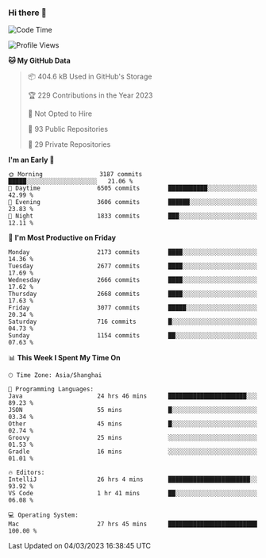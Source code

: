 ### Hi there 👋

<!--
**qbosen/qbosen** is a ✨ _special_ ✨ repository because its `README.md` (this file) appears on your GitHub profile.

Here are some ideas to get you started:

- 🔭 I’m currently working on ...
- 🌱 I’m currently learning ...
- 👯 I’m looking to collaborate on ...
- 🤔 I’m looking for help with ...
- 💬 Ask me about ...
- 📫 How to reach me: ...
- 😄 Pronouns: ...
- ⚡ Fun fact: ...
-->

<!--START_SECTION:waka-->
![Code Time](http://img.shields.io/badge/Code%20Time-1%2C194%20hrs%2039%20mins-blue)

![Profile Views](http://img.shields.io/badge/Profile%20Views-0-blue)

**🐱 My GitHub Data** 

> 📦 404.6 kB Used in GitHub's Storage 
 > 
> 🏆 229 Contributions in the Year 2023
 > 
> 🚫 Not Opted to Hire
 > 
> 📜 93 Public Repositories 
 > 
> 🔑 29 Private Repositories 
 > 
**I'm an Early 🐤** 

```text
🌞 Morning                3187 commits        █████░░░░░░░░░░░░░░░░░░░░   21.06 % 
🌆 Daytime                6505 commits        ███████████░░░░░░░░░░░░░░   42.99 % 
🌃 Evening                3606 commits        ██████░░░░░░░░░░░░░░░░░░░   23.83 % 
🌙 Night                  1833 commits        ███░░░░░░░░░░░░░░░░░░░░░░   12.11 % 
```
📅 **I'm Most Productive on Friday** 

```text
Monday                   2173 commits        ████░░░░░░░░░░░░░░░░░░░░░   14.36 % 
Tuesday                  2677 commits        ████░░░░░░░░░░░░░░░░░░░░░   17.69 % 
Wednesday                2666 commits        ████░░░░░░░░░░░░░░░░░░░░░   17.62 % 
Thursday                 2668 commits        ████░░░░░░░░░░░░░░░░░░░░░   17.63 % 
Friday                   3077 commits        █████░░░░░░░░░░░░░░░░░░░░   20.34 % 
Saturday                 716 commits         █░░░░░░░░░░░░░░░░░░░░░░░░   04.73 % 
Sunday                   1154 commits        ██░░░░░░░░░░░░░░░░░░░░░░░   07.63 % 
```


📊 **This Week I Spent My Time On** 

```text
🕑︎ Time Zone: Asia/Shanghai

💬 Programming Languages: 
Java                     24 hrs 46 mins      ██████████████████████░░░   89.23 % 
JSON                     55 mins             █░░░░░░░░░░░░░░░░░░░░░░░░   03.34 % 
Other                    45 mins             █░░░░░░░░░░░░░░░░░░░░░░░░   02.74 % 
Groovy                   25 mins             ░░░░░░░░░░░░░░░░░░░░░░░░░   01.53 % 
Gradle                   16 mins             ░░░░░░░░░░░░░░░░░░░░░░░░░   01.01 % 

🔥 Editors: 
IntelliJ                 26 hrs 4 mins       ███████████████████████░░   93.92 % 
VS Code                  1 hr 41 mins        ██░░░░░░░░░░░░░░░░░░░░░░░   06.08 % 

💻 Operating System: 
Mac                      27 hrs 45 mins      █████████████████████████   100.00 % 
```


 Last Updated on 04/03/2023 16:38:45 UTC
<!--END_SECTION:waka-->
